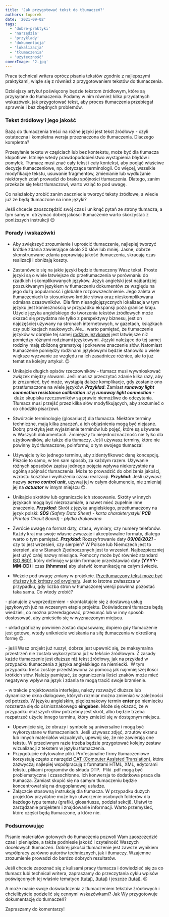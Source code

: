 ```yaml
---
title: 'Jak przygotować tekst do tłumaczeń?'
authors: toporek
date: '2021-09-02'
tags:
  - 'dobre-praktyki'
  - 'narzędzia'
  - 'przyklady'
  - 'dokumentacja'
  - 'lokalizacja'
  - 'tłumaczenia'
  - 'użyteczność'
coverImage: '2.jpg'
---
```


Praca technical writera oprócz pisania tekstów zgodnie z najlepszymi praktykami,
wiąże się z również z przygotowaniem tekstów do tłumaczenia.

<!--truncate-->

Dzisiejszy artykuł poświęcony będzie tekstom źródłowym, które są przysyłane do
tłumaczenia. Podamy w nim również kilka przydatnych wskazówek, jak przygotować
tekst, aby proces tłumaczenia przebiegał sprawnie i bez zbędnych problemów.

### Tekst źródłowy i jego jakość

Bazą do tłumaczenia treści na różne języki jest tekst źródłowy - czyli
ostateczna i kompletna wersja przeznaczona do tłumaczenia. Dlaczego kompletna?

Przesyłanie tekstu w częściach lub bez kontekstu, może być dla tłumacza
kłopotliwe. Istnieje wtedy prawdopodobieństwo wystąpienia błędów i pomyłek.
Tłumacz musi znać cały tekst i cały kontekst, aby podjąć właściwe decyzje
tłumaczeniowe, np. dotyczące terminologii. Co więcej, wszelkie modyfikacje
tekstu, usuwanie fragmentów, zmienianie lub wydłużanie niektórych zdań prowadzi
do braku spójności tłumaczenia. Dlatego, zanim przekaże się tekst tłumaczowi,
warto wziąć to pod uwagę.

Co należałoby zrobić zanim zaczniecie tworzyć teksty źródłowe, a wiecie już że
będą tłumaczone na inne języki?

Jeśli chcecie zaoszczędzić swój czas i uniknąć pytań ze strony tłumacza, a tym
samym  otrzymać dobrej jakości tłumaczenie warto skorzystać z poniższych
instrukcji 😉

### Porady i wskazówki

- Aby zwiększyć zrozumienie i uprościć tłumaczenie, najlepiej tworzyć krótkie
  zdania zawierające około 20 słów lub mniej. Jasne, dobrze skonstruowane zdania
  poprawiają jakość tłumaczenia, skracają czas realizacji i obniżają koszty.
- Zastanówcie się na jakie języki będzie tłumaczony Wasz tekst. Proste języki są
  o wiele łatwiejsze do przetłumaczenia w porównaniu do rzadkich i
  skomplikowanych języków. Język angielski jest najbardziej poszukiwanym
  językiem w tłumaczeniu dokumentów ze względu na jego dużą popularność i
  globalne rozpowszechnienie. Jego zaleta w tłumaczeniach to stosunkowo krótkie
  słowa oraz nieskomplikowana odmiana czasowników.  Dla firm nieanglojęzycznych
  lokalizacja w tym języku jest koniecznością w przypadku ekspansji poza granice
  kraju. Użycie języka angielskiego do tworzenia tekstów źródłowych może okazać
  się przydatna nie tylko z perspektywy biznesu, jest on  najczęściej używany na
  stronach internetowych, w gazetach, książkach czy publikacjach naukowych.
  Ale... warto pamiętać, że tłumaczenie języków w obrębie tej samej
  [rodziny językowej](https://pl.wikipedia.org/wiki/Rodzina_j%C4%99zykowa) jest
  łatwiejsze niż pomiędzy różnymi rodzinami językowymi. Języki należące do tej
  samej rodziny mają zbliżoną gramatykę i pokrewne znaczenie słów. Natomiast
  tłumaczenie pomiędzy rodzinami językowymi będzie stanowiło o wiele większe
  wyzwanie ze względu na ich zasadnicze różnice, ale to już temat na kolejny
  artykuł. 😉
- Unikajcie długich opisów rzeczowników - tłumacz musi wywnioskować związek
  między słowami. Jeśli musisz przeczytać zdanie kilka razy, aby je zrozumieć,
  być może, wystąpią dalsze komplikacje, gdy zostanie ono przetłumaczone na
  wiele języków. **_Przykład_**: Zamiast **_runaway light connection resistance
  calibration_** _użyj_ **_runaway light connection_** \- duże skupiska
  rzeczowników są prawie niemożliwe do odczytania. Tłumacz musi przejść przez
  kilka słów modyfikujących, aby zrozumieć o co chodziło pisarzowi.
- Stwórzcie terminologię (glosariusz) dla tłumacza. Niektóre terminy techniczne,
  mają kilka znaczeń, a ich objaśnienia mogą być niejasne. Dobrą praktyką jest
  wyjaśnienie terminów lub pojęć, które są używane w Waszych dokumentach.
  Zmniejszy to niejednoznaczność nie tylko dla użytkowników, ale także dla
  tłumaczy. Jeśli używasz terminy, które nie powinny być tłumaczone, poinformuj
  o tym swojego tłumacza!
- Używajcie tylko jednego terminu, aby zidentyfikować daną koncepcję. Piszcie to
  samo, w ten sam sposób, za każdym razem. Używanie różnych sposobów zapisu
  jednego pojęcia wpływa niekorzystnie na ogólną spójność tłumaczenia. Może to
  prowadzić do obniżenia jakości, wzrostu kosztów i wydłużenia czasu realizacji.
  _**Przykład**:_ Jeśli używasz nazwy _**servo control unit**_, używaj jej w
  całym dokumencie, nie zmieniaj jej na **_actuator_** w innym miejscu 😊.
- Unikajcie skrótów lub ograniczcie ich stosowanie. Skróty w innych językach
  mogą być niezrozumiałe, a nawet mieć zupełnie inne znaczenie. _**Przykład**:_
  Skrót z języka angielskiego, przetłumaczony na język polski: _**SDS** (Safety
  Data Sheet) - karta charakterystyki_ _**PCB** (Printed Circuit Board) - płytka
  drukowana_
- Zwrócie uwagę na format daty, czasu, wymiary, czy numery telefonów. Każdy kraj
  ma swoje własne zwyczaje i akceptowalne formaty, dlatego warto o tym pamiętać.
  **_Przykład_**: Rozszyfrowanie daty **_09/08/2021_** - czy to jest wrzesień,
  czy sierpień? W Polsce lub Niemczech jest to sierpień, ale w Stanach
  Zjednoczonych jest to wrzesień. Najbezpieczniej jest użyć całej nazwy
  miesiąca. Pomocny może być również standard
  [ISO 8601](https://pl.wikipedia.org/wiki/ISO_8601), który definiuję w jakim
  formacie przedstawiać daty **(YYYY-MM-DD)** i czas **(hhmmss)** aby ułatwić
  komunikację na całym świecie.

- Weźcie pod uwagę zmiany w projekcie.
  [Przetłumaczony tekst może być dłuższy lub krótszy od oryginału](https://www.w3.org/International/articles/article-text-size.pl).
  Jest to istotne zwłaszcza w przypadku, gdy liczba stron w tłumaczonej wersji
  powinna pozostać taka sama. Co wtedy zrobić?

\- planujcie z wyprzedzeniem - skontaktujcie się z dostawcą usług językowych już
na wczesnym etapie projektu. Doświadczeni tłumacze będą wiedzieli, co można
przeredagować, przesunąć lub w inny sposób dostosować, aby zmieściło się w
wyznaczonym miejscu.

\- układ graficzny powinien zostać dopasowany, dopiero gdy tłumaczenie jest
gotowe, wtedy unikniecie wciskania na siłę tłumaczenia w określoną formę 😉.

\- jeśli Wasz projekt już ruszył, dobrze jest upewnić się, że maksymalna
przestrzeń nie została wykorzystana już w tekście źródłowym. Z zasady każde
tłumaczenie jest dłuższe niż tekst źródłowy, jak na przykład w przypadku
tłumaczenia z języka angielskiego na niemiecki.  W tym przypadku treść zostaje
przedstawiona za pomocą jak najmniejszej ilości krótkich słów. Należy pamiętać,
że ograniczenia ilości znaków może mieć negatywny wpływ na język i zdania te
mogą tracić swoje brzmienie.

\- w trakcie projektowania interfejsu, należy rozważyć dłuższe lub dynamiczne
okna dialogowe, których rozmiar można zmieniać w zależności od potrzeb. W języku
angielskim, pięcioznakowy termin **enter** po niemiecku rozszerza się do
ośmioznakowego **eingeben**. Może się okazać, że w przypadku dłuższych słów
potrzebny jest skrót, albo będzie trzeba rozpatrzeć użycie innego terminu, który
zmieści się w dostępnym miejscu.

- Upewnijcie się, że obrazy i symbole są uniwersalne i mogą być wykorzystane w
  tłumaczeniach. Jeśli używasz zdjęć, zrzutów ekranu lub innych materiałów
  wizualnych, upewnij się, że nie zawierają one tekstu. W przeciwnym razie
  trzeba będzie przygotować kolejny zestaw wizualizacji z tekstem w języku
  tłumaczenia.
- Przygotujcie edytowalne pliki. Profesjonalne firmy tłumaczeniowe korzystają
  często z narzędzi
  [CAT (Computer Assisted Translation)](https://en.wikipedia.org/wiki/Computer-assisted_translation),
  które zazwyczaj najlepiej współpracują z formatami HTML, XML, edytorami
  tekstu, plikami programów do składu DTP.  Pliki .pdf mogą być problematyczne i
  czasochłonne. Ich konwersja to dodatkowa praca dla tłumacza. Zamiast skupić
  się na samym tłumaczeniu będzie koncentrował się na drugoplanowej usłudze.
- Załączcie stosowną instrukcję dla tłumacza. W przypadku dużych projektów
  przydatne może być utworzenie osobnych folderów dla każdego typu tematu
  (grafiki, glosariusze, podział sekcji). Ułatwi to zarządzanie projektem i
  znajdowanie informacji. Warto przemyśleć, które części będą tłumaczone, a
  które nie.

### Podsumowując

Pisanie materiałów gotowych do tłumaczenia pozwoli Wam zaoszczędzić czas i
pieniądze, a także podniesie jakość i czytelność Waszych docelowych tłumaczeń.
Dobrej jakości tłumaczenie jest zawsze wynikiem współpracy zarówno autorów
technicznych, jak i tłumaczy. Wzajemne zrozumienie prowadzi do bardzo dobrych
rezultatów.

Jeśli chcecie zapoznać się z kulisami pracy tłumacza i dowiedzieć się za co
tłumacz lubi technical writera, zapraszamy do przeczytania cyklu wpisów
poświęconych tej właśnie tematyce
[(tutaj)](../za-co-tlumacze-lubia-autorow-internacjonalizacja/index.md),
[(tutaj)](../za-co-tlumacze-lubia-autorow-skladaki/index.md) i jeszcze
[(tutaj)](../za-co-tlumacze-lubia-autorow-spojnosc/index.md). 😉

A może macie swoje doświadczenia z tłumaczeniem tekstów źródłowych i
chcielibyście podzielić się cennymi wskazówkami? Jak Wy przygotowuje
dokumentację do tłumaczeń?

Zapraszamy do komentarzy!
